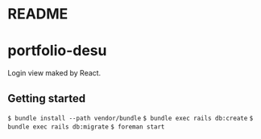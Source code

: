 # README


# portfolio-desu
Login view maked by React.

## Getting started

`$ bundle install --path vendor/bundle`
`$ bundle exec rails db:create`
`$ bundle exec rails db:migrate`
`$ foreman start`
